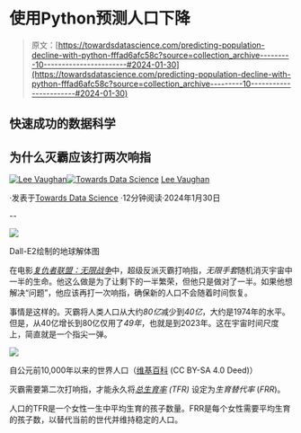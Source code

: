 # 使用Python预测人口下降

> 原文：[https://towardsdatascience.com/predicting-population-decline-with-python-fffad6afc58c?source=collection_archive---------10-----------------------#2024-01-30](https://towardsdatascience.com/predicting-population-decline-with-python-fffad6afc58c?source=collection_archive---------10-----------------------#2024-01-30)

## 快速成功的数据科学

## 为什么灭霸应该打两次响指

[](https://medium.com/@lee_vaughan?source=post_page---byline--fffad6afc58c--------------------------------)[![Lee Vaughan](../Images/9f6b90bb76102f438ab0b9a4a62ffa3f.png)](https://medium.com/@lee_vaughan?source=post_page---byline--fffad6afc58c--------------------------------)[](https://towardsdatascience.com/?source=post_page---byline--fffad6afc58c--------------------------------)[![Towards Data Science](../Images/a6ff2676ffcc0c7aad8aaf1d79379785.png)](https://towardsdatascience.com/?source=post_page---byline--fffad6afc58c--------------------------------) [Lee Vaughan](https://medium.com/@lee_vaughan?source=post_page---byline--fffad6afc58c--------------------------------)

·发表于[Towards Data Science](https://towardsdatascience.com/?source=post_page---byline--fffad6afc58c--------------------------------) ·12分钟阅读·2024年1月30日

--

![](../Images/e0118baec4e82b5301647d2606f5a6f5.png)

Dall-E2绘制的地球解体图

在电影[*复仇者联盟：无限战争*](https://en.wikipedia.org/wiki/Avengers:_Infinity_War)中，超级反派灭霸打响指，*无限手套*随机消灭宇宙中一半的生命。他这么做是为了让剩下的一半繁荣，但他只是做对了一半。如果他想解决“问题”，他应该再打一次响指，确保新的人口不会随着时间恢复。

事情是这样的。灭霸将人类人口从大约*80亿*减少到*40亿*，大约是1974年的水平。但是，从40亿增长到80亿仅用了*49年*，也就是到2023年。这在宇宙时间尺度上，简直就是一个指尖一弹。

![](../Images/2dac5c6470e9bddb878046fe5f49c71c.png)

自公元前10,000年以来的世界人口（[维基百科](https://en.wikipedia.org/wiki/World_population) (CC BY-SA 4.0 Deed)）

灭霸需要第二次打响指，才能永久将[*总生育率*](https://en.wikipedia.org/wiki/Total_fertility_rate) *(TFR)* 设定为*生育替代率* (*FRR*)。

人口的TFR是一个女性一生中平均生育的孩子数量。FRR是每个女性需要平均生育的孩子数，以替代当前的世代并维持稳定的人口。
